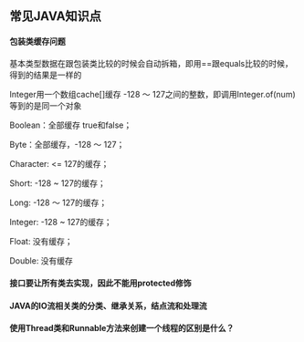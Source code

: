 ## 常见JAVA知识点

#### 包装类缓存问题

基本类型数据在跟包装类比较的时候会自动拆箱，即用==跟equals比较的时候，得到的结果是一样的

Integer用一个数组cache[]缓存  -128 ～ 127之间的整数，即调用Integer.of(num)等到的是同一个对象

Boolean：全部缓存 true和false；

Byte：全部缓存，-128 ～ 127；

Character:  <= 127的缓存；

Short:  -128 ~ 127的缓存；

Long:  -128 ～ 127的缓存；

Integer: -128 ~ 127的缓存；

Float:  没有缓存；

Double:  没有缓存



#### 接口要让所有类去实现，因此不能用protected修饰



#### JAVA的IO流相关类的分类、继承关系，结点流和处理流



#### 使用Thread类和Runnable方法来创建一个线程的区别是什么？